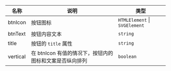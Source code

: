 | 名称     | 说明                                                    | 类型                              |
| -------- | ------------------------------------------------------- | --------------------------------- |
| btnIcon  | 按钮图标                                                | `HTMLElement` &#124; `SVGElement` |
| btnText  | 按钮内容文本                                            | `string`                          |
| title    | 按钮的 `title` 属性                                     | `string`                          |
| vertical | 在 btnIcon 有值的情况下，按钮内的图标和文案是否纵向排列 | `boolean`                         |

